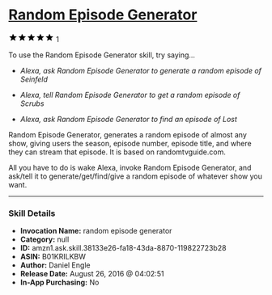 # [Random Episode Generator](http://alexa.amazon.com/#skills/amzn1.ask.skill.38133e26-fa18-43da-8870-119822723b28)
![5 stars](../../images/ic_star_black_18dp_1x.png)![5 stars](../../images/ic_star_black_18dp_1x.png)![5 stars](../../images/ic_star_black_18dp_1x.png)![5 stars](../../images/ic_star_black_18dp_1x.png)![5 stars](../../images/ic_star_black_18dp_1x.png) 1

To use the Random Episode Generator skill, try saying...

* *Alexa, ask Random Episode Generator to generate a random episode of Seinfeld*

* *Alexa, tell Random Episode Generator to get a random episode of Scrubs*

* *Alexa, ask Random Episode Generator to find an episode of Lost*

Random Episode Generator, generates a random episode of almost any show, giving users the season, episode number, episode title, and where they can stream that episode. It is based on randomtvguide.com. 

All you have to do is wake Alexa, invoke Random Episode Generator, and ask/tell it to generate/get/find/give a random episode of whatever show you want.

***

### Skill Details

* **Invocation Name:** random episode generator
* **Category:** null
* **ID:** amzn1.ask.skill.38133e26-fa18-43da-8870-119822723b28
* **ASIN:** B01KRILKBW
* **Author:** Daniel Engle
* **Release Date:** August 26, 2016 @ 04:02:51
* **In-App Purchasing:** No

